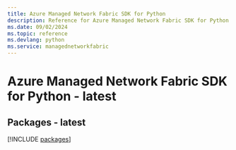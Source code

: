 ```yaml
---
title: Azure Managed Network Fabric SDK for Python
description: Reference for Azure Managed Network Fabric SDK for Python
ms.date: 09/02/2024
ms.topic: reference
ms.devlang: python
ms.service: managednetworkfabric
---
```

# Azure Managed Network Fabric SDK for Python - latest
## Packages - latest
[!INCLUDE [packages](managed-network-fabric-index.md)]